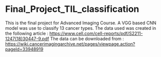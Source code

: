 # Final_Project_TIL_classification

This is the final project for Advanced Imaging Course.
A VGG based CNN model was use to classify 13 cancer types.
The data used was created in the following article : https://www.cell.com/cell-reports/pdf/S2211-1247(18)30447-9.pdf 
The data can be downloaded from : https://wiki.cancerimagingarchive.net/pages/viewpage.action?pageId=33948919
